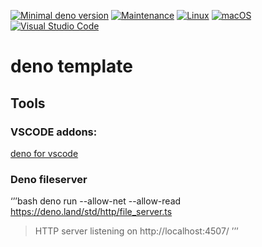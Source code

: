 [![Minimal deno version](https://img.shields.io/static/v1?label=deno&message=%3E=1.18.1&color)](https://deno.land/manual@v1.18.1/getting_started)
[![Maintenance](https://img.shields.io/badge/Maintained%3F-yes-green.svg)](https://GitHub.com/Naereen/StrapDown.js/graphs/commit-activity)
[![Linux](https://svgshare.com/i/Zhy.svg)](https://svgshare.com/i/Zhy.svg)
[![macOS](https://svgshare.com/i/ZjP.svg)](https://svgshare.com/i/ZjP.svg)
[![Visual Studio Code](https://img.shields.io/badge/--007ACC?logo=visual%20studio%20code&logoColor=ffffff)](https://code.visualstudio.com/)

# deno template

## Tools

### VSCODE addons:

[deno for vscode](https://marketplace.visualstudio.com/items?itemName=denoland.vscode-deno)

### Deno fileserver

‘’’bash
deno run --allow-net --allow-read https://deno.land/std/http/file_server.ts
> HTTP server listening on http://localhost:4507/
’’’
